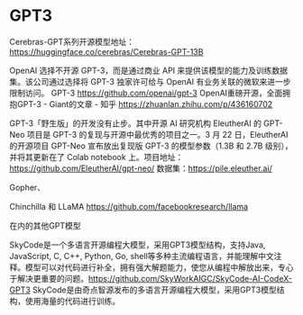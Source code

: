 # GPT3











Cerebras-GPT系列开源模型地址：
https://huggingface.co/cerebras/Cerebras-GPT-13B





OpenAI 选择不开源 GPT-3，而是通过商业 API 来提供该模型的能力及训练数据集。该公司通过选择将 GPT-3 独家许可给与 OpenAI 有业务关联的微软来进一步限制访问。
GPT-3
https://github.com/openai/gpt-3
OpenAI重磅开源，全面拥抱GPT-3 - Giant的文章 - 知乎
https://zhuanlan.zhihu.com/p/436160702


GPT-3「野生版」的开发没有止步。其中开源 AI 研究机构 EleutherAI 的 GPT-Neo 项目是 GPT-3 的复现与开源中最优秀的项目之一。3 月 22 日，EleutherAI 的开源项目 GPT-Neo 宣布放出复现版 GPT-3 的模型参数（1.3B 和 2.7B 级别），并将其更新在了 Colab notebook 上。项目地址：https://github.com/EleutherAI/gpt-neo/ 数据集：https://pile.eleuther.ai/

Gopher、

Chinchilla
和
LLaMA https://github.com/facebookresearch/llama

在内的其他GPT模型

SkyCode是一个多语言开源编程大模型，采用GPT3模型结构，支持Java, JavaScript, C, C++, Python, Go, shell等多种主流编程语言，并能理解中文注释。模型可以对代码进行补全，拥有强大解题能力，使您从编程中解放出来，专心于解决更重要的问题。https://github.com/SkyWorkAIGC/SkyCode-AI-CodeX-GPT3 SkyCode是由奇点智源发布的多语言开源编程大模型，采用GPT3模型结构，使用海量的代码进行训练。